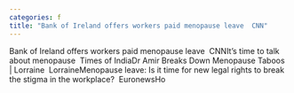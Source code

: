 ```yaml
---
categories: f
title: "Bank of Ireland offers workers paid menopause leave  CNN"
---
```

Bank of Ireland offers workers paid menopause leave&nbsp;&nbsp;CNNIt’s time to talk about menopause&nbsp;&nbsp;Times of IndiaDr Amir Breaks Down Menopause Taboos | Lorraine&nbsp;&nbsp;LorraineMenopause leave: Is it time for new legal rights to break the stigma in the workplace?&nbsp;&nbsp;EuronewsHo